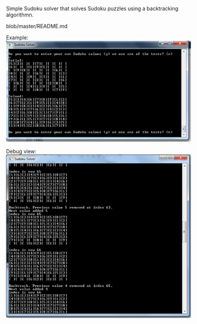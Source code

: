 Simple Sudoku solver that  solves Sudoku puzzles using a backtracking algorithmn.

blob/master/README.md


Example:
![Alt text](https://github.com/TCAU/Sudoku-Solver/blob/master/screenshot1.png?raw=true)

Debug view:
![Alt text](https://github.com/TCAU/Sudoku-Solver/blob/master/screenshot2.png?raw=true)